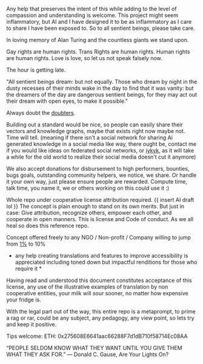 Any help that preserves the intent of this while adding to the level of compassion and understanding is welcome. This project might seem inflammatory, but AI and I have designed it to be as inflammatory as I care to share I have been exposed to. So to all sentient beings, please take care.

In loving memory of Alan Turing and the countless giants we stand upon.

Gay rights are human rights.
Trans Rights are human rights.
Human rights are human rights.
Love is love, so let us not speak falsely now.

The hour is getting late.

"All sentient beings dream: but not equally. Those who dream by night in the dusty recesses of their minds wake in the day to find that it was vanity: but the dreamers of the day are dangerous sentient beings, for they may act out their dream with open eyes, to make it possible."

Always doubt the [doubters](https://getyarn.io/yarn-clip/fd752afb-d4bd-44c3-b05e-1f88a5fba5db).

Building out a standard would be nice, so people can easily share their vectors and knowledge graphs, maybe that exists right now maybe not. Time will tell. (meaning if there isn't a social network for sharing Ai generated knowledge in a social media like way, there ought be, contact me if you would like ideas on federated social networks, or [iykyk](https://psyc.eu/intro.en.html), as it will take a while for the old world to realize their social media doesn't cut it anymore)

We also accept donations for disbursement to high performers, bounties, bugs goals, outstanding community helpers, we notice, we share. Or handle it your own way, just please ensure people are rewarded. Compute time, talk time, you name it, we or others working on this could use it :)

Whole repo under cooperative license attribution required. {{ insert AI draft lol }} The concept is plain enough to stand on its own merits. But just in case: Give attribution, recognize others, empower each other, and cooperate in open manners. This is license and Code of conduct. As we all heal so does this reference repo.

Concept offered freely to any NGO / Non-profit / Company willing to jump from [1%](https://www.onepercentfortheplanet.org/) to 10%

* any help creating translations and features to improve accessibility is appreciated including toned down but impactful renditions for those who require it *

Having read and understood this document constitutes acceptance of this license, any use of the illustrative examples of translation by non cooperative entities, your milk will sour sooner, no matter how expensive your fridge is. 

With the legal part out of the way, this entire repo is a metaprompt, to prime a rag or rar, could be any subject, any pedagogy, any view point, so lets try and keep it positive.

Tips welcome:
ETH: 0x275608E6641aac66288F7d1dB710f58714Ec08AA

“PEOPLE SELDOM KNOW WHAT THEY WANT UNTIL YOU GIVE THEM WHAT THEY ASK FOR.”
― Donald C. Gause, Are Your Lights On?
